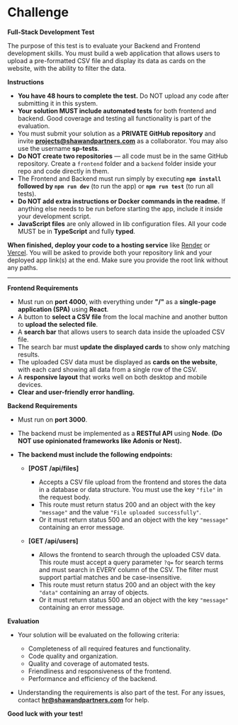 # Challenge

**Full-Stack Development Test**

The purpose of this test is to evaluate your Backend and Frontend development skills. You must build a web application that allows users to upload a pre-formatted CSV file and display its data as cards on the website, with the ability to filter the data.

**Instructions**

* **You have 48 hours to complete the test.** Do NOT upload any code after submitting it in this system.
* **Your solution MUST include automated tests** for both frontend and backend. Good coverage and testing all functionality is part of the evaluation.
* You must submit your solution as a **PRIVATE GitHub repository** and invite **[projects@shawandpartners.com](mailto:projects@shawandpartners.com)** as a collaborator. You may also use the username **sp-tests**.
* **Do NOT create two repositories** — all code must be in the same GitHub repository. Create a `frontend` folder and a `backend` folder inside your repo and code directly in them.
* The Frontend and Backend must run simply by executing **`npm install` followed by `npm run dev`** (to run the app) or **`npm run test`** (to run all tests).
* **Do NOT add extra instructions or Docker commands in the readme.** If anything else needs to be run before starting the app, include it inside your development script.
* **JavaScript files** are only allowed in lib configuration files. All your code MUST be in **TypeScript** and fully **typed**.

**When finished, deploy your code to a hosting service** like [Render](https://render.com/) or [Vercel](https://vercel.com/). You will be asked to provide both your repository link and your deployed app link(s) at the end. Make sure you provide the root link without any paths.

---

**Frontend Requirements**

* Must run on **port 4000**, with everything under **"/"** as a **single-page application (SPA)** using **React**.
* A button to **select a CSV file** from the local machine and another button to **upload the selected file**.
* A **search bar** that allows users to search data inside the uploaded CSV file.
* The search bar must **update the displayed cards** to show only matching results.
* The uploaded CSV data must be displayed as **cards on the website**, with each card showing all data from a single row of the CSV.
* A **responsive layout** that works well on both desktop and mobile devices.
* **Clear and user-friendly error handling.**

**Backend Requirements**

* Must run on **port 3000**.
* The backend must be implemented as a **RESTful API** using **Node**. **(Do NOT use opinionated frameworks like Adonis or Nest).**
* **The backend must include the following endpoints:**

  * **[POST /api/files]**

    * Accepts a CSV file upload from the frontend and stores the data in a database or data structure. You must use the key `"file"` in the request body.
    * This route must return status 200 and an object with the key `"message"` and the value `"File uploaded successfully"`.
    * Or it must return status 500 and an object with the key `"message"` containing an error message.
  * **[GET /api/users]**

    * Allows the frontend to search through the uploaded CSV data. This route must accept a query parameter `?q=` for search terms and must search in EVERY column of the CSV. The filter must support partial matches and be case-insensitive.
    * This route must return status 200 and an object with the key `"data"` containing an array of objects.
    * Or it must return status 500 and an object with the key `"message"` containing an error message.

**Evaluation**

* Your solution will be evaluated on the following criteria:

  * Completeness of all required features and functionality.
  * Code quality and organization.
  * Quality and coverage of automated tests.
  * Friendliness and responsiveness of the frontend.
  * Performance and efficiency of the backend.
* Understanding the requirements is also part of the test. For any issues, contact **[hr@shawandpartners.com](mailto:hr@shawandpartners.com)** for help.

**Good luck with your test!**
